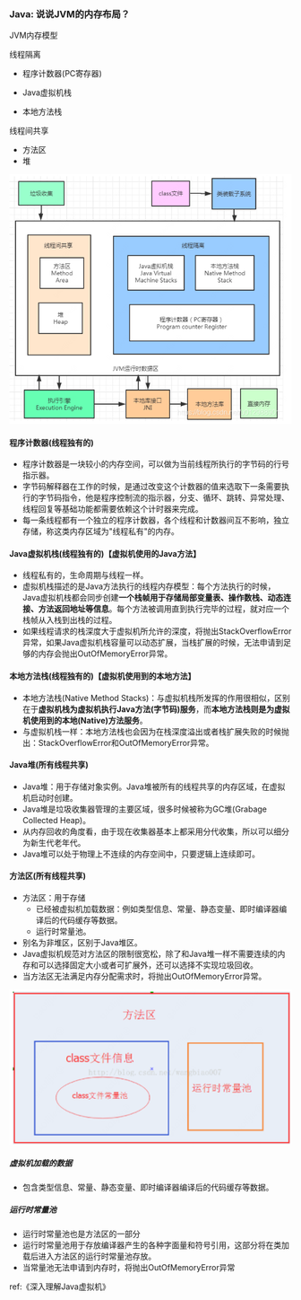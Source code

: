 ### Java: 说说JVM的内存布局？

JVM内存模型

线程隔离

- 程序计数器(PC寄存器)

- Java虚拟机栈
- 本地方法栈

线程间共享

- 方法区
- 堆

![image-20220622015738364](./gaolijiemathcs.assets/image-20220622015738364.png)

#### 程序计数器(线程独有的)

- 程序计数器是一块较小的内存空间，可以做为当前线程所执行的字节码的行号指示器。
- 字节码解释器在工作的时候，是通过改变这个计数器的值来选取下一条需要执行的字节码指令，他是程序控制流的指示器，分支、循环、跳转、异常处理、线程回复等基础功能都需要依赖这个计时器来完成。
- 每一条线程都有一个独立的程序计数器，各个线程和计数器间互不影响，独立存储，称这类内存区域为"线程私有"的内存。

#### Java虚拟机栈(线程独有的)【虚拟机使用的Java方法】

- 线程私有的，生命周期与线程一样。
- 虚拟机栈描述的是Java方法执行的线程内存模型：每个方法执行的时候，Java虚拟机栈都会同步创建**一个栈帧用于存储局部变量表、操作数栈、动态连接、方法返回地址等信息**。每个方法被调用直到执行完毕的过程，就对应一个栈帧从入栈到出栈的过程。
- 如果线程请求的栈深度大于虚拟机所允许的深度，将抛出StackOverflowError异常，如果Java虚拟机栈容量可以动态扩展，当栈扩展的时候，无法申请到足够的内存会抛出OutOfMemoryError异常。

#### 本地方法栈(线程独有的)【虚拟机使用到的本地方法】

- 本地方法栈(Native Method Stacks)：与虚拟机栈所发挥的作用很相似，区别在于**虚拟机栈为虚拟机执行Java方法(字节码)服务**，而**本地方法栈则是为虚拟机使用到的本地(Native)方法服务**。
- 与虚拟机栈一样：本地方法栈也会因为在栈深度溢出或者栈扩展失败的时候抛出：StackOverflowError和OutOfMemoryError异常。

#### Java堆(所有线程共享)

- Java堆：用于存储对象实例。Java堆被所有的线程共享的内存区域，在虚拟机启动时创建。
- Java堆是垃圾收集器管理的主要区域，很多时候被称为GC堆(Grabage Collected Heap)。
- 从内存回收的角度看，由于现在收集器基本上都采用分代收集，所以可以细分为新生代老年代。
- Java堆可以处于物理上不连续的内存空间中，只要逻辑上连续即可。

#### 方法区(所有线程共享)

- 方法区：用于存储
  - 已经被虚拟机加载数据：例如类型信息、常量、静态变量、即时编译器编译后的代码缓存等数据。
  - 运行时常量池。
- 别名为非堆区，区别于Java堆区。
- Java虚拟机规范对方法区的限制很宽松，除了和Java堆一样不需要连续的内存和可以选择固定大小或者可扩展外，还可以选择不实现垃圾回收。
- 当方法区无法满足内存分配需求时，将抛出OutOfMemoryError异常。

![image-20220622020120707](gaolijiemathcs.assets/image-20220622020120707.png)

##### 虚拟机加载的数据

- 包含类型信息、常量、静态变量、即时编译器编译后的代码缓存等数据。

##### 运行时常量池

- 运行时常量池也是方法区的一部分
- 运行时常量池用于存放编译器产生的各种字面量和符号引用，这部分将在类加载后进入方法区的运行时常量池存放。
- 当常量池无法申请到内存时，将抛出OutOfMemoryError异常



ref:《深入理解Java虚拟机》